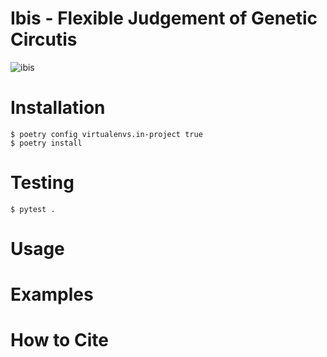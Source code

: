 # Ibis - Flexible Judgement of Genetic Circutis
![ibis](https://drive.google.com/uc?export=view&id=1PRQ14K_WkYCZSdtM7nr_uG9ZK2anOJHF)
# Installation
```
$ poetry config virtualenvs.in-project true
$ poetry install
```
# Testing
```
$ pytest .
```

# Usage

# Examples

# How to Cite

